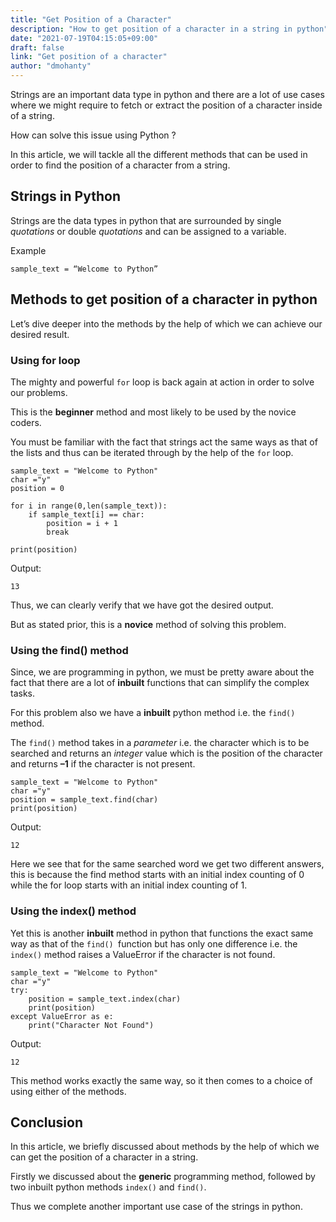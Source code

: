 ```yaml
---
title: "Get Position of a Character"
description: "How to get position of a character in a string in python"
date: "2021-07-19T04:15:05+09:00"
draft: false
link: "Get position of a character"
author: "dmohanty"
---
```


Strings are an important data type in python and there are a lot of use cases where we might require to fetch or extract the position of a character inside of a string. 

How can solve this issue using Python ?

In this article, we will tackle all the different methods that can be used in order to find the position of a character from a string. 

## Strings in Python

Strings are the data types in python that are surrounded by single *quotations* or double *quotations* and can be assigned to a variable. 

Example 
```
sample_text = “Welcome to Python”
```

## Methods to get position of a character in python

Let’s dive deeper into the methods by the help of which we can achieve our desired result.

### Using for loop

The mighty and powerful `for` loop is back again at action in order to solve our problems.

This is the **beginner** method and most likely to be used by the novice coders. 

You must be familiar with the fact that strings act the same ways as that of the lists and thus can be iterated through by the help of the `for` loop.

```
sample_text = "Welcome to Python"
char ="y"
position = 0

for i in range(0,len(sample_text)):
    if sample_text[i] == char:
        position = i + 1
        break

print(position)
```

Output:
```
13 
```
Thus, we can clearly verify that we have got the desired output. 

But as stated prior, this is a **novice** method of solving this problem.

### Using the find() method

Since, we are programming in python, we must be pretty aware about the fact that there are a lot of **inbuilt** functions that can simplify the complex tasks.

For this problem also we have a **inbuilt** python method i.e. the `find()` method.

The `find()` method takes in a *parameter* i.e. the character which is to be searched and returns an *integer* value which  is the position of the character and returns **–1** if the character is not present.

```
sample_text = "Welcome to Python"
char ="y"
position = sample_text.find(char)
print(position)
```

Output:
```
12
```

Here we see that for the same searched word we get two different answers, this is because the find method starts with an initial index counting of 0 while the for loop starts with an initial index counting of 1.

### Using the index() method

Yet this is another **inbuilt** method in python that functions the exact same way as that of the `find() `function but has only one difference i.e. the `index()` method raises a ValueError if the character is not found.

```
sample_text = "Welcome to Python"
char ="y"
try:
    position = sample_text.index(char)
    print(position)
except ValueError as e:
    print("Character Not Found")
```

Output:
```
12
```

This method works exactly the same way, so it then comes to a choice of using either of the methods.

## Conclusion

In this article, we briefly discussed about methods by the help of which we can get the position of a character in a string. 

Firstly we discussed about the **generic** programming method, followed by two inbuilt python methods `index()` and `find()`.

Thus we complete another important use case of the strings in python.

